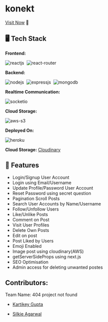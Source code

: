 # konekt 
[Visit Now](https:) 🚀

## 🖥️ Tech Stack
**Frontend:**

![reactjs](https://img.shields.io/badge/React-20232A?style=for-the-badge&logo=react&logoColor=61DAFB)&nbsp;
![react-router](https://img.shields.io/badge/React_Router-CA4245?style=for-the-badge&logo=react-router&logoColor=white)&nbsp;

**Backend:**

![nodejs](https://img.shields.io/badge/Node.js-43853D?style=for-the-badge&logo=node.js&logoColor=white)&nbsp;
![expressjs](https://img.shields.io/badge/Express.js-000000?style=for-the-badge&logo=express&logoColor=white)&nbsp;
![mongodb](https://img.shields.io/badge/MongoDB-4EA94B?style=for-the-badge&logo=mongodb&logoColor=white)&nbsp;

**Realtime Communication:**

![socketio](https://img.shields.io/badge/Socket.io-010101?&style=for-the-badge&logo=Socket.io&logoColor=white)

**Cloud Storage:**

![aws-s3](https://img.shields.io/badge/Amazon_AWS-FF9900?style=for-the-badge&logo=amazonaws&logoColor=white)

**Deployed On:**

![heroku](https://img.shields.io/badge/Heroku-430098?style=for-the-badge&logo=heroku&logoColor=white)

**Cloud Storage:** [Cloudinary](https://cloudinary.com/)

## 🚀 Features
- Login/Signup User Account
- Login using Email/Username
- Update Profile/Password User Account
- Reset Password using secret question
- Pagination Scroll Posts
- Search User Accounts by Name/Username
- Follow/Unfollow Users
- Like/Unlike Posts 
- Comment on Post
- Visit User Profiles
- Delete Own Posts
- Edit on post
- Post Liked by Users
- Emoji Enabled
- Image post using cloudinary(AWS)
- getServerSideProps using next.js
- SEO Optimisation  
- Admin access for deleting unwanted postes

## Contributors: 

  

Team Name: 404 project not found

* [Kartikey Gupta](https://github.com/kartikey2991) 

* [Silkie Agarwal](https://github.com/silkie261001) 



